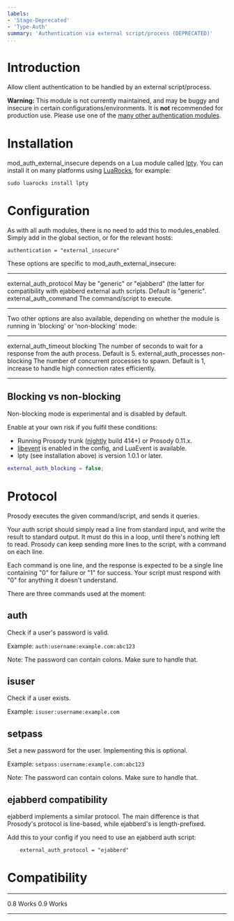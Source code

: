 ```yaml
---
labels:
- 'Stage-Deprecated'
- 'Type-Auth'
summary: 'Authentication via external script/process (DEPRECATED)'
...
```


Introduction
============

Allow client authentication to be handled by an external script/process.

**Warning:** This module is not currently maintained, and may be buggy and insecure in
certain configurations/environments. It is **not** recommended for production use. Please
use one of the [many other authentication modules](/type_auth).

Installation
============

mod\_auth\_external\_insecure depends on a Lua module called
[lpty](http://www.tset.de/lpty/). You can install it on many platforms
using [LuaRocks](http://luarocks.org/), for example:

    sudo luarocks install lpty

Configuration
=============

As with all auth modules, there is no need to add this to
modules\_enabled. Simply add in the global section, or for the relevant
hosts:

    authentication = "external_insecure"

These options are specific to mod\_auth\_external\_insecure:

  -------------------------- -------------------------------------------------------------------------------------------------------------------------
  external\_auth\_protocol   May be "generic" or "ejabberd" (the latter for compatibility with ejabberd external auth scripts. Default is "generic".
  external\_auth\_command    The command/script to execute.
  -------------------------- -------------------------------------------------------------------------------------------------------------------------

Two other options are also available, depending on whether the module is
running in 'blocking' or 'non-blocking' mode:

  --------------------------- -------------- ------------------------------------------------------------------------------------------------------------------
  external\_auth\_timeout     blocking       The number of seconds to wait for a response from the auth process. Default is 5.
  external\_auth\_processes   non-blocking   The number of concurrent processes to spawn. Default is 1, increase to handle high connection rates efficiently.
  --------------------------- -------------- ------------------------------------------------------------------------------------------------------------------

Blocking vs non-blocking
------------------------

Non-blocking mode is experimental and is disabled by default.

Enable at your own risk if you fulfil these conditions:

-   Running Prosody trunk ([nightly](http://prosody.im/nightly/) build
    414+) or Prosody 0.11.x.
-   [libevent](http://prosody.im/doc/libevent) is enabled in the config,
    and LuaEvent is available.
-   lpty (see installation above) is version 1.0.1 or later.

```lua
external_auth_blocking = false;
```

Protocol
========

Prosody executes the given command/script, and sends it queries.

Your auth script should simply read a line from standard input, and
write the result to standard output. It must do this in a loop, until
there's nothing left to read. Prosody can keep sending more lines to the
script, with a command on each line.

Each command is one line, and the response is expected to be a single
line containing "0" for failure or "1" for success. Your script must
respond with "0" for anything it doesn't understand.

There are three commands used at the moment:

auth
----

Check if a user's password is valid.

Example: `auth:username:example.com:abc123`

Note: The password can contain colons. Make sure to handle that.

isuser
------

Check if a user exists.

Example: `isuser:username:example.com`

setpass
-------

Set a new password for the user. Implementing this is optional.

Example: `setpass:username:example.com:abc123`

Note: The password can contain colons. Make sure to handle that.

ejabberd compatibility
---------------------

ejabberd implements a similar protocol. The main difference is that
Prosody's protocol is line-based, while ejabberd's is length-prefixed.

Add this to your config if you need to use an ejabberd auth script:

        external_auth_protocol = "ejabberd"

Compatibility
=============

  ----- -------
  0.8   Works
  0.9   Works
  ----- -------
